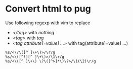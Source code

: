 # Convert html to pug
Use following regexp with vim to replace

- *</tag\>* with *nothing*
- *<tag\>* with *tag*
- *<tag attribute1=value1 ...\>* with tag(attribute1=value1 ...)

```
%s/<\/\([^ ]\+\)>/\r/g
%s/<\([^!][^ ]\+\)>/\1\r/g
%s/<\([^ ]\+\) \?\([^>]*\)\?>/\1(\2)\r/g
```